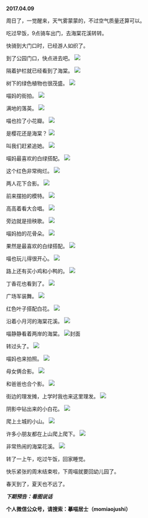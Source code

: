 
          
**2017.04.09**

周日了，一觉醒来，天气雾蒙蒙的，不过空气质量还算可以。

吃过早饭，9点骑车出门，去海棠花溪转转。

快骑到大门口时，已经游人如织了。

到了公园门口，快点进去吧。
![](http://imglf2.nosdn.127.net/img/YitCQTREaEdqMGVjV0p4MGRzMldpOUhtdDZtcXpyN2VNM2g2a0dtRDU5az0.jpg)


隔着护栏就已经看到了海棠。
![](http://imglf.nosdn.127.net/img/emkrSG5VOXZ1VURydk9uUjRYUVpTZC9WbjB1TERUMHBzOFk2cUxTVVNRdz0.jpg)


树下的绿色植物也很茂盛。
![](http://imglf0.nosdn.127.net/img/NzdFUVhMZFNGbWpVR296RDU1QVplcm95cEZmeGxGczU2NDlsS2JjTEV0OD0.jpg)


喵妈的街拍。
![](http://imglf.nosdn.127.net/img/ZFlRNzQyam0xZU9xakt6T3YzNUlkdm5UcXlPb2Z3ZStYd3Nlb1huUXlSND0.jpg)


满地的落英。
![](http://imglf2.nosdn.127.net/img/OWNlcGVic3h6NEZiWncxODdndFllQ1J4aXdQTTMveTIvRHZJSHpEckVMMD0.jpg)


喵也捡了小花瓣。
![](http://imglf1.nosdn.127.net/img/c3V0eGNXMUlNYTNxWVUyVlgzNTJseU5yNUZabitLWFVKb3Q4aWVENFhrOD0.jpg)


是樱花还是海棠？
![](http://imglf.nosdn.127.net/img/NEg3a0IzUWtERlJyWStXVG5oRXlWcnZtV25sU0JMK1F4cTJIalRVL0tMdz0.jpg)


叫我们赶紧追她。
![](http://imglf1.nosdn.127.net/img/Q1dUM2FsekplM0lnem5kVmdBbFRUQzBBS2NvY09tVThWa1pxVGZnQTlKQT0.jpg)


喵妈最喜欢的白绿搭配。
![](http://imglf1.nosdn.127.net/img/ZTFmYVdzZFhTOVVUQ2wxeGlva2hMOG16QzgrcXRJcmJYYW9lL2txSWdaVT0.jpg)


这个红色非常绚烂。
![](http://imglf2.nosdn.127.net/img/REZJL2Vsc3NMUmJSUnpkSzI1UDJHKzZ5OGFKSWNjaFNLSzFCY3FyY1V1VT0.jpg)


两人花下合影。
![](http://imglf1.nosdn.127.net/img/eVFaa2JhVzRtZHlTTXFhME9JUEE0MmYzblMvVXlqQ0VmT2tmbW9Qbk1UZz0.jpg)


前来摆拍的模特。
![](http://imglf1.nosdn.127.net/img/SVhMY1BSWVVhTmFvQmhsVzgvK2hEdFY1b1lLd1dqeCs2T09oWkpHdVBmTT0.jpg)


高高着看大合唱。
![](http://imglf0.nosdn.127.net/img/cjcwc3ZsZ1huMTd6ejFCN09XdkswMmN0RksyaFJZSHNPRnpMeFF1NjhNbz0.jpg)


旁边就是扭秧歌。
![](http://imglf1.nosdn.127.net/img/VUliVStQV3JYeWN5dFB0RHJWdjROUlRiTlZZbnB3aFZ6ZHc3YnIvMFlvTT0.jpg)


喵妈拍的花骨朵。
![](http://imglf2.nosdn.127.net/img/aWQwK0NxYkNtd0p5Ri9OQTExY3pPczJldkpjR0dJbzdRS094cU1JYzBIdz0.jpg)


果然是最喜欢的白绿搭配。
![](http://imglf.nosdn.127.net/img/SW5NazRDWTY0SjZRbjJPbUNpNGJ2dlhvVmpwSnF5QTROczBKUlZqVzNuVT0.jpg)


喵也玩儿得很开心。
![](http://imglf2.nosdn.127.net/img/TlhJS2psRnBNSVNOQnZzT01VK1VZZEMvajkzTGw1c0tXb1oyL3FFaWtFYz0.jpg)


路上还有买小鸡和小鸭的。
![](http://imglf1.nosdn.127.net/img/VzBFZTh5N3pBbVExZjhUUkZ5ZlRmajg1dzhHalI2eVdUZ2g4R1pFTVFGMD0.jpg)


丁香花也看到了。
![](http://imglf.nosdn.127.net/img/TCt1TGZMcm1jelFiVHNtWk9VbW4xbXRNYXFNOWtPTWxIY0k1QzAzN1RsST0.jpg)


广场军装舞。
![](http://imglf.nosdn.127.net/img/c3k0VXZVUDllL2prd0lBN0dzOVp3K25CRDlOd05kdUtVTUFiNnBnVmVqdz0.jpg)


红色叶子搭配白花。
![](http://imglf0.nosdn.127.net/img/dWk4OW5aUndzQ0RMNkRQQWVUSEcrM25nUzl0MFFybEE0MnBXQjR2Uk1uYz0.jpg)


沿着小月河的海棠花溪。
![](http://imglf2.nosdn.127.net/img/WHBvMmU4dWtzMUZwVGxPODNOM2F3UG9rYmF4WEU4UDVyNGtHdDBjZU1SYz0.jpg)


喵静静看着两岸的海棠。
![](http://imglf1.nosdn.127.net/img/SmNXdTA4OGN4N2lFNi90MmNIZ0lFZjNwMUl1QjN0RG8zdUwzWnVGcDJTOD0.jpg)封面


转过头了。
![](http://imglf0.nosdn.127.net/img/K083eXVmL0VFdGhPUW9FcVpnZkduNndaMG9CNFpDcWQvckZiRnBpRVdsOD0.jpg)


喵妈也来拍照。
![](http://imglf.nosdn.127.net/img/SFJ6eXlVUW1zQ2g3N2lUYnVoSUg3M3UxUndYWkt5Ymt2RzNkZW1kZ2VhTT0.jpg)


母女俩合影。
![](http://imglf1.nosdn.127.net/img/aHVlaitzTE5XaS9yNHY5YnBQbEhROW1GaEJZSG1pR2tIVU1NY0cybEk4ND0.jpg)


和爸爸也合个影。
![](http://imglf.nosdn.127.net/img/b0dmdDRJQ2dlOWRnM1lZN24vL0w3dDUrNVhsQlVXdzUxT2ZISTd6NWROTT0.jpg)


街边的理发摊，上学时我也来这里理发。
![](http://imglf1.nosdn.127.net/img/VG5LV2t4VithZHhZTlNWb3hmR1ZDckdmK2tSQ1FFS0YrazFURTJZb3JmVT0.jpg)


阴影中钻出来的小白花。
![](http://imglf.nosdn.127.net/img/ZUVGeE9aNlBjWmgwcTVReU1UbTJuaU5XYWtnWUFGSXdUUVk1eHIwdlQ1QT0.jpg)


爬上土城的小山。
![](http://imglf0.nosdn.127.net/img/REZJL2Vsc3NMUmFabnNqZkh6ZS9jRDQwMThFMjlLTnozdExYL2tuNFhjTT0.jpg)


许多小朋友都在上山爬上爬下。
![](http://imglf0.nosdn.127.net/img/QlowRzdyaDVUdnZvZXlRanVBMzJZSnN0SXFOb2pKREw5RWlkZGRMRWNLdz0.jpg)


非常热闹的海棠花溪。
![](http://imglf1.nosdn.127.net/img/VzkvRHBZNmlwS1NsTWxvaWVld0JoTklPajBEcTFQbWM3b3dUamlhdEFzbz0.jpg)


转了一上午，吃过午饭，回家睡觉。

快乐紧张的周末结束啦，下周喵就要回幼儿园了。

春天到了，夏天也不远了。


***下期预告：看图说话***


**个人微信公众号，请搜索：摹喵居士（momiaojushi）**

        